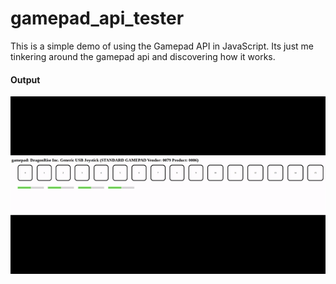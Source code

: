 # gamepad_api_tester
This is a simple demo of using the Gamepad API in JavaScript. Its just me tinkering around the gamepad api and discovering how it works.

#### Output

![alt text](sample.gif)
